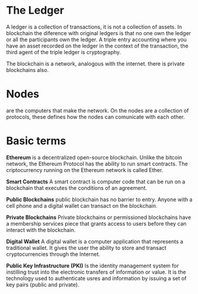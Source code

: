 # The Ledger
A ledger is a collection of transactions, it is not a collection of assets.
In blockchain the diference with original ledgers is that no one own the ledger or all the participants own the ledger.
A triple entry accounting where you have an asset recorded on the ledger in the context of the transaction, the third agent of the triple ledger is cryptography.

The blockchain is a network, analogous with the internet. there is private blockchains also.

# Nodes
are the computers that make the network.
On the nodes are a collection of protocols, these defines how the nodes can comunicate with each other.




# Basic terms
**Ethereum**
is a decentralized open-source blockchain. Unlike the bitcoin network, the Ethereum Protocol has the ability to run smart contracts. The criptocurrency running on the Ethereum network is called Ether.

**Smart Contracts**
A smart contract is computer code that can be run on a blockchain that executes the conditions of an agreement.

**Public Blockchains**
public blockchain has no barrier to entry. Anyone with a cell phone and a digital wallet can transact on the blockchain.

**Private Blockchains**
Private blockchains or permissioned blockchains have a membership services piece that grants access to users before they can interact with the blockchain.

**Digital Wallet**
A digital wallet is a computer application that represents a traditional wallet. It gives the user the ability to store and transact cryptocurrencies through the Internet.

**Public Key Infrastructure (PKI)**
Is the identity management system for instilling trust into the electronic transfers of information or value. It is the technology used to authenticate usres and information by issuing a set of key pairs (public and private).